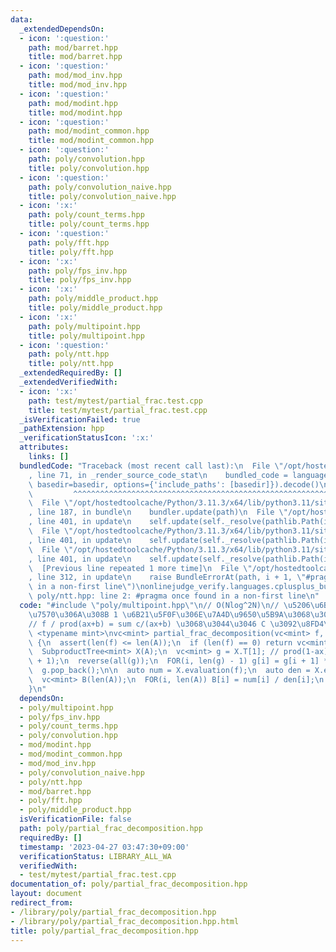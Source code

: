 ```yaml
---
data:
  _extendedDependsOn:
  - icon: ':question:'
    path: mod/barret.hpp
    title: mod/barret.hpp
  - icon: ':question:'
    path: mod/mod_inv.hpp
    title: mod/mod_inv.hpp
  - icon: ':question:'
    path: mod/modint.hpp
    title: mod/modint.hpp
  - icon: ':question:'
    path: mod/modint_common.hpp
    title: mod/modint_common.hpp
  - icon: ':question:'
    path: poly/convolution.hpp
    title: poly/convolution.hpp
  - icon: ':question:'
    path: poly/convolution_naive.hpp
    title: poly/convolution_naive.hpp
  - icon: ':x:'
    path: poly/count_terms.hpp
    title: poly/count_terms.hpp
  - icon: ':question:'
    path: poly/fft.hpp
    title: poly/fft.hpp
  - icon: ':x:'
    path: poly/fps_inv.hpp
    title: poly/fps_inv.hpp
  - icon: ':x:'
    path: poly/middle_product.hpp
    title: poly/middle_product.hpp
  - icon: ':x:'
    path: poly/multipoint.hpp
    title: poly/multipoint.hpp
  - icon: ':question:'
    path: poly/ntt.hpp
    title: poly/ntt.hpp
  _extendedRequiredBy: []
  _extendedVerifiedWith:
  - icon: ':x:'
    path: test/mytest/partial_frac.test.cpp
    title: test/mytest/partial_frac.test.cpp
  _isVerificationFailed: true
  _pathExtension: hpp
  _verificationStatusIcon: ':x:'
  attributes:
    links: []
  bundledCode: "Traceback (most recent call last):\n  File \"/opt/hostedtoolcache/Python/3.11.3/x64/lib/python3.11/site-packages/onlinejudge_verify/documentation/build.py\"\
    , line 71, in _render_source_code_stat\n    bundled_code = language.bundle(stat.path,\
    \ basedir=basedir, options={'include_paths': [basedir]}).decode()\n          \
    \         ^^^^^^^^^^^^^^^^^^^^^^^^^^^^^^^^^^^^^^^^^^^^^^^^^^^^^^^^^^^^^^^^^^^^^^^^^^^^^^^^^\n\
    \  File \"/opt/hostedtoolcache/Python/3.11.3/x64/lib/python3.11/site-packages/onlinejudge_verify/languages/cplusplus.py\"\
    , line 187, in bundle\n    bundler.update(path)\n  File \"/opt/hostedtoolcache/Python/3.11.3/x64/lib/python3.11/site-packages/onlinejudge_verify/languages/cplusplus_bundle.py\"\
    , line 401, in update\n    self.update(self._resolve(pathlib.Path(included), included_from=path))\n\
    \  File \"/opt/hostedtoolcache/Python/3.11.3/x64/lib/python3.11/site-packages/onlinejudge_verify/languages/cplusplus_bundle.py\"\
    , line 401, in update\n    self.update(self._resolve(pathlib.Path(included), included_from=path))\n\
    \  File \"/opt/hostedtoolcache/Python/3.11.3/x64/lib/python3.11/site-packages/onlinejudge_verify/languages/cplusplus_bundle.py\"\
    , line 401, in update\n    self.update(self._resolve(pathlib.Path(included), included_from=path))\n\
    \  [Previous line repeated 1 more time]\n  File \"/opt/hostedtoolcache/Python/3.11.3/x64/lib/python3.11/site-packages/onlinejudge_verify/languages/cplusplus_bundle.py\"\
    , line 312, in update\n    raise BundleErrorAt(path, i + 1, \"#pragma once found\
    \ in a non-first line\")\nonlinejudge_verify.languages.cplusplus_bundle.BundleErrorAt:\
    \ poly/ntt.hpp: line 2: #pragma once found in a non-first line\n"
  code: "#include \"poly/multipoint.hpp\"\n// O(Nlog^2N)\n// \u5206\u6BCD\u306F\u76F8\
    \u7570\u306A\u308B 1 \u6B21\u5F0F\u306E\u7A4D\u9650\u5B9A\u3068\u3059\u308B\n\
    // f / prod(ax+b) = sum c/(ax+b) \u3068\u3044\u3046 C \u3092\u8FD4\u3059\ntemplate\
    \ <typename mint>\nvc<mint> partial_frac_decomposition(vc<mint> f, vc<mint> A)\
    \ {\n  assert(len(f) <= len(A));\n  if (len(f) == 0) return vc<mint>(len(A));\n\
    \  SubproductTree<mint> X(A);\n  vc<mint> g = X.T[1]; // prod(1-ax)\n  g.resize(len(A)\
    \ + 1);\n  reverse(all(g));\n  FOR(i, len(g) - 1) g[i] = g[i + 1] * mint(i + 1);\n\
    \  g.pop_back();\n\n  auto num = X.evaluation(f);\n  auto den = X.evaluation(g);\n\
    \  vc<mint> B(len(A));\n  FOR(i, len(A)) B[i] = num[i] / den[i];\n  return B;\n\
    }\n"
  dependsOn:
  - poly/multipoint.hpp
  - poly/fps_inv.hpp
  - poly/count_terms.hpp
  - poly/convolution.hpp
  - mod/modint.hpp
  - mod/modint_common.hpp
  - mod/mod_inv.hpp
  - poly/convolution_naive.hpp
  - poly/ntt.hpp
  - mod/barret.hpp
  - poly/fft.hpp
  - poly/middle_product.hpp
  isVerificationFile: false
  path: poly/partial_frac_decomposition.hpp
  requiredBy: []
  timestamp: '2023-04-27 03:47:30+09:00'
  verificationStatus: LIBRARY_ALL_WA
  verifiedWith:
  - test/mytest/partial_frac.test.cpp
documentation_of: poly/partial_frac_decomposition.hpp
layout: document
redirect_from:
- /library/poly/partial_frac_decomposition.hpp
- /library/poly/partial_frac_decomposition.hpp.html
title: poly/partial_frac_decomposition.hpp
---
```

